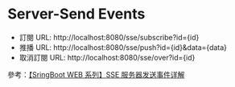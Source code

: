 # Server-Send Events

- 訂閱 URL: http://localhost:8080/sse/subscribe?id={id}
- 推播 URL: http://localhost:8080/sse/push?id={id}&data={data}
- 取消訂閱 URL: http://localhost:8080/sse/over?id={id}

參考：[【SringBoot WEB 系列】SSE 服务器发送事件详解](https://mp.weixin.qq.com/s?__biz=MzU3MTAzNTMzMQ==&mid=2247484575&idx=1&sn=02a6c3a7841e4a6e2966a4960c55d717)